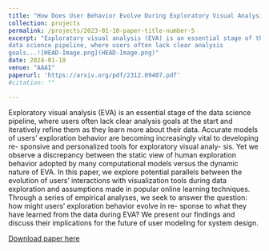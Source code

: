 ```yaml
---
title: "How Does User Behavior Evolve During Exploratory Visual Analysis?"
collection: projects
permalink: /projects/2023-01-10-paper-title-number-5
excerpt: "Exploratory visual analysis (EVA) is an essential stage of the
data science pipeline, where users often lack clear analysis
goals...![HEAD-Image.png](HEAD-Image.png)"
date: 2024-01-10
venue: "AAAI"
paperurl: 'https://arxiv.org/pdf/2312.09407.pdf'
#citation: "" 

---
```

Exploratory visual analysis (EVA) is an essential stage of the
data science pipeline, where users often lack clear analysis
goals at the start and iteratively refine them as they learn
more about their data. Accurate models of users’ exploration
behavior are becoming increasingly vital to developing re-
sponsive and personalized tools for exploratory visual analy-
sis. Yet we observe a discrepancy between the static view of
human exploration behavior adopted by many computational
models versus the dynamic nature of EVA. In this paper, we
explore potential parallels between the evolution of users’
interactions with visualization tools during data exploration
and assumptions made in popular online learning techniques.
Through a series of empirical analyses, we seek to answer the
question: how might users’ exploration behavior evolve in re-
sponse to what they have learned from the data during EVA?
We present our findings and discuss their implications for the
future of user modeling for system design.

[Download paper here](https://arxiv.org/pdf/2312.09407.pdf)